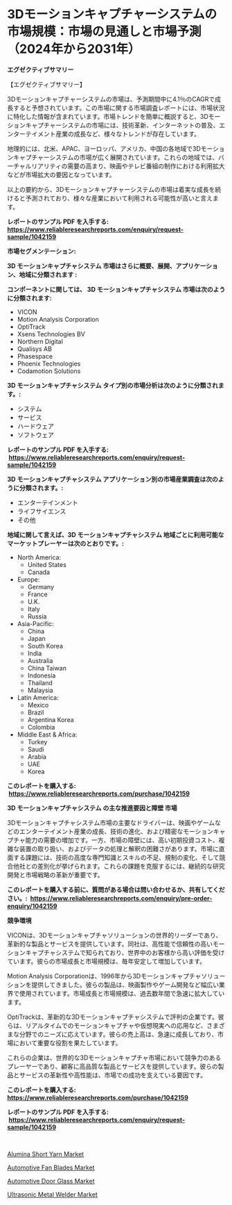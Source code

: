 <p><h1>3Dモーションキャプチャーシステムの市場規模：市場の見通しと市場予測（2024年から2031年）</h1></p><p><strong>エグゼクティブサマリー</strong></p>
<p><p>【エグゼクティブサマリー】</p><p>3Dモーションキャプチャーシステムの市場は、予測期間中に4.1％のCAGRで成長すると予想されています。この市場に関する市場調査レポートには、市場状況に特化した情報が含まれています。市場トレンドを簡単に概説すると、3Dモーションキャプチャーシステムの市場には、技術革新、インターネットの普及、エンターテイメント産業の成長など、様々なトレンドが存在しています。</p><p>地理的には、北米、APAC、ヨーロッパ、アメリカ、中国の各地域で3Dモーションキャプチャーシステムの市場が広く展開されています。これらの地域では、バーチャルリアリティの需要の高まり、映画やテレビ番組の制作における利用拡大などが市場拡大の要因となっています。</p><p>以上の要約から、3Dモーションキャプチャーシステムの市場は着実な成長を続けると予測されており、様々な産業において利用される可能性が高いと言えます。</p></p>
<p><strong>レポートのサンプル PDF を入手する: <a href="https://www.reliableresearchreports.com/enquiry/request-sample/1042159">https://www.reliableresearchreports.com/enquiry/request-sample/1042159</a></strong></p>
<p><strong>市場セグメンテーション:</strong></p>
<p><strong> 3D モーションキャプチャシステム 市場はさらに概要、展開、アプリケーション、地域に分類されます :</strong></p>
<p><strong>コンポーネントに関しては、 3D モーションキャプチャシステム 市場は次のように分類されます: &nbsp;</strong></p>
<p><ul><li>VICON</li><li>Motion Analysis Corporation</li><li>OptiTrack</li><li>Xsens Technologies BV</li><li>Northern Digital</li><li>Qualisys AB</li><li>Phasespace</li><li>Phoenix Technologies</li><li>Codamotion Solutions</li></ul></p>
<p><strong> 3D モーションキャプチャシステム タイプ別の市場分析は次のように分類されます。:</strong></p>
<p><ul><li>システム</li><li>サービス</li><li>ハードウェア</li><li>ソフトウェア</li></ul></p>
<p><strong>レポートのサンプル PDF を入手する: &nbsp;<a href="https://www.reliableresearchreports.com/enquiry/request-sample/1042159">https://www.reliableresearchreports.com/enquiry/request-sample/1042159</a></strong></p>
<p><strong> 3D モーションキャプチャシステム アプリケーション別の市場産業調査は次のように分類されます。:</strong></p>
<p><ul><li>エンターテインメント</li><li>ライフサイエンス</li><li>その他</li></ul></p>
<p><strong>地域に関して言えば、3D モーションキャプチャシステム 地域ごとに利用可能なマーケットプレーヤーは次のとおりです。:</strong></p>
<p><ul>
    <li>
        North America:
        <ul>
            <li>United States</li>
            <li>Canada</li>
        </ul>
    </li>
    <li>
        Europe:
        <ul>
            <li>Germany</li>
            <li>France</li>
            <li>U.K.</li>
            <li>Italy</li>
            <li>Russia</li>
        </ul>
    </li>
    <li>
        Asia-Pacific:
        <ul>
            <li>China</li>
            <li>Japan</li>
            <li>South Korea</li>
            <li>India</li>
            <li>Australia</li>
            <li>China Taiwan</li>
            <li>Indonesia</li>
            <li>Thailand</li>
            <li>Malaysia</li>
        </ul>
    </li>
    <li>
        Latin America:
        <ul>
            <li>Mexico</li>
            <li>Brazil</li>
            <li>Argentina Korea</li>
            <li>Colombia</li>
        </ul>
    </li>
    <li>
        Middle East & Africa:
        <ul>
            <li>Turkey</li>
            <li>Saudi</li>
            <li>Arabia</li>
            <li>UAE</li>
            <li>Korea</li>
        </ul>
    </li>
    </ul></p>
<p><strong>このレポートを購入する: &nbsp;<a href="https://www.reliableresearchreports.com/purchase/1042159">https://www.reliableresearchreports.com/purchase/1042159</a></strong></p>
<p><strong>3D モーションキャプチャシステム の主な推進要因と障壁 市場</strong></p>
<p><p>3Dモーションキャプチャシステム市場の主要なドライバーは、映画やゲームなどのエンターテイメント産業の成長、技術の進化、および精密なモーションキャプチャ能力の需要の増加です。一方、市場の障壁には、高い初期投資コスト、複雑な装置の取り扱い、およびデータの処理と解釈の困難さがあります。市場に直面する課題には、技術の高度な専門知識とスキルの不足、規制の変化、そして競合他社との差別化が挙げられます。これらの課題を克服するには、継続的な研究開発と市場戦略の革新が重要です。</p></p>
<p><strong>このレポートを購入する前に、質問がある場合は問い合わせるか、共有してください。:&nbsp; <a href="https://www.reliableresearchreports.com/enquiry/pre-order-enquiry/1042159">https://www.reliableresearchreports.com/enquiry/pre-order-enquiry/1042159</a></strong></p>
<p><strong>競争環境</strong></p>
<p><p>VICONは、3Dモーションキャプチャソリューションの世界的リーダーであり、革新的な製品とサービスを提供しています。同社は、高性能で信頼性の高いモーションキャプチャシステムで知られており、世界中のお客様から高い評価を受けています。彼らの市場成長と市場規模は、毎年安定して増加しています。</p><p>Motion Analysis Corporationは、1996年から3Dモーションキャプチャソリューションを提供してきました。彼らの製品は、映画製作やゲーム開発など幅広い業界で使用されています。市場成長と市場規模は、過去数年間で急速に拡大しています。</p><p>OptiTrackは、革新的な3Dモーションキャプチャシステムで評判の企業です。彼らは、リアルタイムでのモーションキャプチャや仮想現実への応用など、さまざまな分野でのニーズに応えています。彼らの売上高は、急速に成長しており、市場において重要な役割を果たしています。</p><p>これらの企業は、世界的な3Dモーションキャプチャ市場において競争力のあるプレーヤーであり、顧客に高品質な製品とサービスを提供しています。彼らの製品とサービスの革新性や高性能は、市場での成功を支えている要因です。</p></p>
<p><strong>このレポートを購入する: &nbsp; <a href="https://www.reliableresearchreports.com/purchase/1042159">https://www.reliableresearchreports.com/purchase/1042159</a></strong></p>
<p><strong>レポートのサンプル PDF を入手する: &nbsp;<a href="https://www.reliableresearchreports.com/enquiry/request-sample/1042159">https://www.reliableresearchreports.com/enquiry/request-sample/1042159</a></strong><strong></strong></p>
<p>&nbsp;</p>
<p><p><a href="https://view.publitas.com/reportprime-1/alumina-short-yarn-market-size-market-trends-and-growth-outlook-forecasted-for-period-from-2023-to-2030/">Alumina Short Yarn Market</a></p><p><a href="https://github.com/luckyshygirl/Market-Research-Report-List-3/blob/main/automotive-fan-blades-market.md">Automotive Fan Blades Market</a></p><p><a href="https://github.com/markusgodoy/Market-Research-Report-List-2/blob/main/automotive-door-glass-market.md">Automotive Door Glass Market</a></p><p><a href="https://shimmer-gardenia-37a.notion.site/Ultrasonic-Metal-Welder-Market-Size-Growing-and-Forecasted-for-period-from-2024-2031-and-provides--55eaae52983345f68762915120a2c46f">Ultrasonic Metal Welder Market</a></p></p>